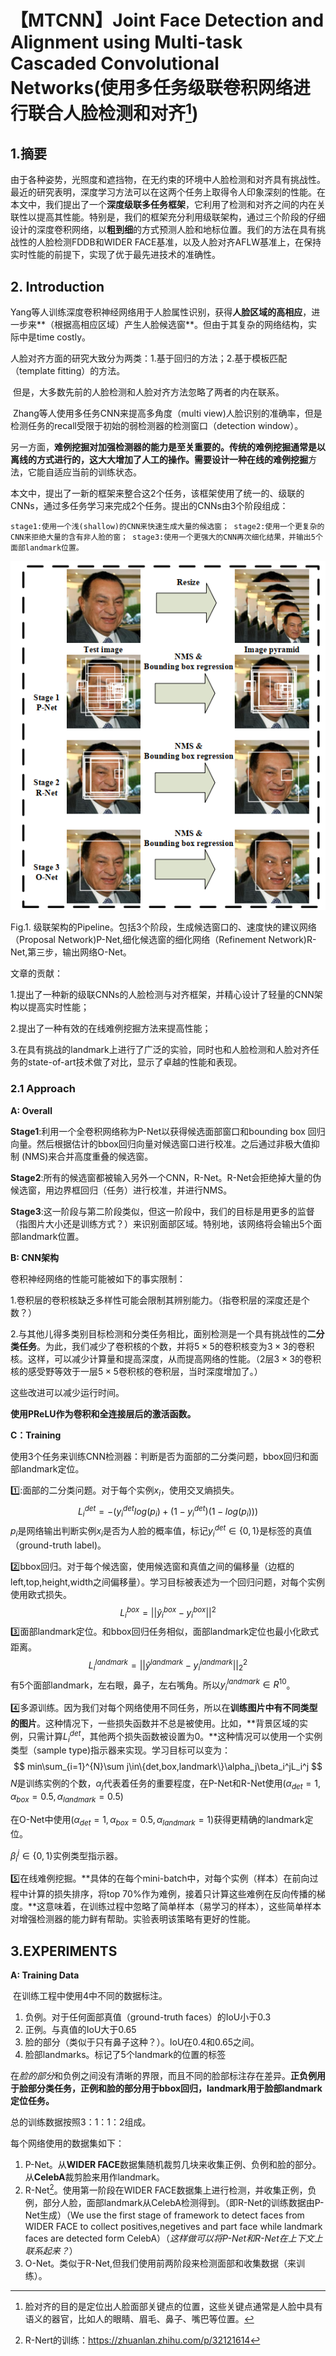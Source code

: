 # 【MTCNN】Joint Face Detection and Alignment using Multi-task Cascaded Convolutional Networks(使用多任务级联卷积网络进行联合人脸检测和对齐[^1])

## 1.摘要 

​		由于各种姿势，光照度和遮挡物，在无约束的环境中人脸检测和对齐具有挑战性。最近的研究表明，深度学习方法可以在这两个任务上取得令人印象深刻的性能。在本文中，我们提出了一个**深度级联多任务框架**，它利用了检测和对齐之间的内在关联性以提高其性能。特别是，我们的框架充分利用级联架构，通过三个阶段的仔细设计的深度卷积网络，以**粗到细**的方式预测人脸和地标位置。我们的方法在具有挑战性的人脸检测FDDB和WIDER FACE基准，以及人脸对齐AFLW基准上，在保持实时性能的前提下，实现了优于最先进技术的准确性。



## 2.  Introduction

​		Yang等人训练深度卷积神经网络用于人脸属性识别，获得**人脸区域的高相应**，进一步来**（根据高相应区域）产生人脸候选窗**。但由于其复杂的网络结构，实际中是time costly。

​		人脸对齐方面的研究大致分为两类：1.基于回归的方法；2.基于模板匹配（template fitting）的方法。

​		但是，大多数先前的人脸检测和人脸对齐方法忽略了两者的内在联系。

​		Zhang等人使用多任务CNN来提高多角度（multi view)人脸识别的准确率，但是检测任务的recall受限于初始的弱检测器的检测窗口（detection window）。

​		另一方面，**难例挖掘对加强检测器的能力是至关重要的。**传统的难例挖掘通常是以离线的方式进行的，这大大增加了人工的操作。需要设计一种**在线的难例挖掘**方法，它能自适应当前的训练状态。

​		本文中，提出了一新的框架来整合这2个任务，该框架使用了统一的、级联的CNNs，通过多任务学习来完成2个任务。提出的CNNs由3个阶段组成：

``stage1:使用一个浅(shallow)的CNN来快速生成大量的候选窗；
stage2:使用一个更复杂的CNN来拒绝大量的含有非人脸的窗；
stage3:使用一个更强大的CNN再次细化结果，并输出5个面部landmark位置。``

![image-20200729110234874](src/MTCNN)

Fig.1. 级联架构的Pipeline。包括3个阶段，生成候选窗口的、速度快的建议网络（Proposal Network)P-Net,细化候选窗的细化网络（Refinement Network)R-Net,第三步，输出网络O-Net。

文章的贡献：

1.提出了一种新的级联CNNs的人脸检测与对齐框架，并精心设计了轻量的CNN架构以提高实时性能；

2.提出了一种有效的在线难例挖掘方法来提高性能；

3.在具有挑战的landmark上进行了广泛的实验，同时也和人脸检测和人脸对齐任务的state-of-art技术做了对比，显示了卓越的性能和表现。

### 2.1 Approach

**A: Overall**

​	**Stage1**:利用一个全卷积网络称为P-Net以获得候选面部窗口和bounding box 回归向量。然后根据估计的bbox回归向量对候选窗口进行校准。之后通过非极大值抑制 (NMS)来合并高度重叠的候选窗。

​	**Stage2**:所有的候选窗都被输入另外一个CNN，R-Net。R-Net会拒绝掉大量的伪候选窗，用边界框回归（任务）进行校准，并进行NMS。

​	**Stage3**:这一阶段与第二阶段类似，但这一阶段中，我们的目标是用更多的监督（指图片大小还是训练方式？）来识别面部区域。特别地，该网络将会输出5个面部landmark位置。

**B: CNN架构**

卷积神经网络的性能可能被如下的事实限制：

1.卷积层的卷积核缺乏多样性可能会限制其辨别能力。（指卷积层的深度还是个数？）

2.与其他儿得多类别目标检测和分类任务相比，面别检测是一个具有挑战性的**二分类任务**。为此，我们减少了卷积核的个数，并将$5\times5$的卷积核变为$3\times3$的卷积核。这样，可以减少计算量和提高深度，从而提高网络的性能。（2层$3\times3$的卷积核的感受野等效于一层$5\times5$卷积核的卷积层，当时深度增加了。）

这些改进可以减少运行时间。

**使用PReLU作为卷积和全连接层后的激活函数。**

**C：Training**

使用3个任务来训练CNN检测器：判断是否为面部的二分类问题，bbox回归和面部landmark定位。

:one::面部的二分类问题。对于每个实例$x_i$，使用交叉熵损失。
$$
L_i^{det}=-(y_i^{det}log(p_i)+(1-y_i^{det})(1-log(p_i)))
$$
$p_i$是网络输出判断实例$x_i$是否为人脸的概率值，标记$y_i^{det}\in\{0,1\}$是标签的真值（ground-truth label)。

:two:bbox回归。对于每个候选窗，使用候选窗和真值之间的偏移量（边框的left,top,height,width之间偏移量）。学习目标被表述为一个回归问题，对每个实例使用欧式损失。
$$
L_i^{box}=||\hat{y}_i^{box}-y_i^{box}||^2
$$
:three:面部landmark定位。和bbox回归任务相似，面部landmark定位也最小化欧式距离。
$$
L_i^{landmark}=||\hat{y}^{landmark}-y_i^{landmark}||_2^2
$$
有5个面部landmark，左右眼，鼻子，左右嘴角。所以$y_i^{landmark}\in R^{10}$。

:four:多源训练。因为我们对每个网络使用不同任务，所以在**训练图片中有不同类型的图片**。这种情况下，一些损失函数并不总是被使用。比如，**背景区域的实例，只需计算$L_i^{det}$，其他两个损失函数被设置为0。**这种情况可以使用一个实例类型（sample type)指示器来实现。学习目标可以变为：
$$
min\sum_{i=1}^{N}\sum j\in\{det,box,landmark\}\alpha_j\beta_i^jL_i^j
$$
$N$是训练实例的个数，$\alpha_j$代表着任务的重要程度，在P-Net和R-Net使用$(\alpha_{det}=1,\alpha_{box}=0.5,\alpha_{landmark}=0.5)$

在O-Net中使用$(\alpha_{det}=1,\alpha_{box}=0.5,\alpha_{landmark}=1)$获得更精确的landmark定位。

$\beta_i^j \in\{0,1\}$实例类型指示器。

:five:在线难例挖掘。**具体的在每个mini-batch中，对每个实例（样本）在前向过程中计算的损失排序，将top 70%作为难例，接着只计算这些难例在反向传播的梯度。**这意味着，在训练过程中忽略了简单样本（易学习的样本），这些简单样本对增强检测器的能力鲜有帮助。实验表明该策略有更好的性能。

## 3.EXPERIMENTS

**A: Training Data**

​	在训练工程中使用4中不同的数据标注。

1. 负例。对于任何面部真值（ground-truth faces）的IoU小于0.3
2. 正例。与真值的IoU大于0.65
3. 脸的部分（类似于只有鼻子这种？）。IoU在0.4和0.65之间。
4. 脸部landmarks。标记了5个landmark的位置的标签

在*脸的部分*和负例之间没有清晰的界限，而且不同的脸部标注存在差异。**正负例用于脸部分类任务，正例和脸的部分用于bbox回归，landmark用于脸部landmark定位任务。**

总的训练数据按照3：1：1：2组成。

每个网络使用的数据集如下：

1. P-Net。从**WIDER FACE**数据集随机裁剪几块来收集正例、负例和脸的部分。从**CelebA**裁剪脸来用作landmark。
2. R-Net[^2]。使用第一阶段在WIDER FACE数据集上进行检测，并收集正例，负例，部分人脸，面部landmark从CelebA检测得到。（即R-Net的训练数据由P-Net生成）（We use the first stage of framework to detect faces from WIDER FACE to collect positives,negetives and part face while landmark faces are detected form CelebA）（*这样做可以将P-Net和R-Net在上下文上联系起来？*）
3. O-Net。类似于R-Net,但我们使用前两阶段来检测面部和收集数据（来训练）。



[^1]: 脸对齐的目的是定位出人脸面部关键点的位置，这些关键点通常是人脸中具有语义的器官，比如人的眼睛、眉毛、鼻子、嘴巴等位置。
[^2]:R-Nert的训练：https://zhuanlan.zhihu.com/p/32121614





